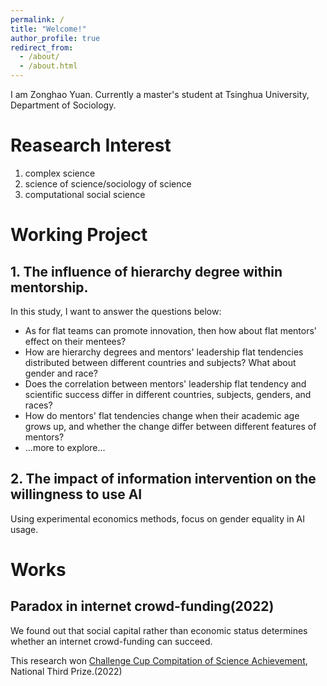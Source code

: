 ```yaml
---
permalink: /
title: "Welcome!"
author_profile: true
redirect_from: 
  - /about/
  - /about.html
---
```


I am Zonghao Yuan. Currently a master's student at Tsinghua University, Department of Sociology.

# Reasearch Interest

1. complex science
2. science of science/sociology of science
3. computational social science

# Working Project

## 1. The influence of hierarchy degree within mentorship.
In this study, I want to answer the questions below: 
- As for flat teams can promote innovation, then how about flat mentors' effect on their mentees?
- How are hierarchy degrees and mentors' leadership flat tendencies distributed between different countries and subjects? What about gender and race?
- Does the correlation between mentors' leadership flat tendency and scientific success differ in different countries, subjects, genders, and races?
- How do mentors' flat tendencies change when their academic age grows up, and whether the change differ between different features of mentors?
- ...more to explore...

## 2. The impact of information intervention on the willingness to use AI
Using experimental economics methods, focus on gender equality in AI usage.

# Works

## Paradox in internet crowd-funding(2022)

We found out that social capital rather than economic status determines whether an internet crowd-funding can succeed.

This research won [Challenge Cup Compitation of Science Achievement](https://en.wikipedia.org/wiki/Challenge_Cup_Competition_of_Science_Achievement_in_China), National Third Prize.(2022) 
